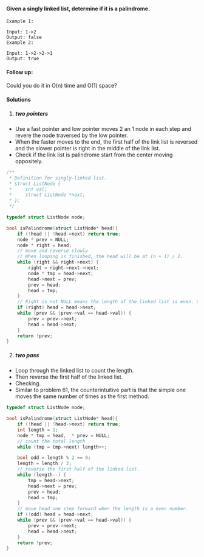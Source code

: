 #### Given a singly linked list, determine if it is a palindrome.

```
Example 1:

Input: 1->2
Output: false
Example 2:

Input: 1->2->2->1
Output: true
```

#### Follow up:
Could you do it in O(n) time and O(1) space?


#### Solutions

1. ##### two pointers

- Use a fast pointer and low pointer moves 2 an 1 node in each step and revere the node traversed by the low pointer.
- When the faster moves to the end, the first half of the link list is reversed and the slower pointer is right in the middle of the link list.
- Check if the link list is palindrome start from the center moving oppositely.

```c++
/**
 * Definition for singly-linked list.
 * struct ListNode {
 *     int val;
 *     struct ListNode *next;
 * };
 */

typedef struct ListNode node;

bool isPalindrome(struct ListNode* head){
    if (!head || !head->next) return true;
    node * prev = NULL;
    node * right = head;
    // move and reverse slowly
    // When looping is finished, the head will be at (n + 1) / 2.
    while (right && right->next) {
        right = right->next->next;
        node * tmp = head->next;
        head->next = prev;
        prev = head;
        head = tmp;
    }
    // Right is not NULL means the length of the linked list is even. So we need to move the head one step forward.
    if (right) head = head->next;
    while (prev && (prev->val == head->val)) {
        prev = prev->next;
        head = head->next;
    }
    return !prev;
}
```


2. ##### two pass


- Loop through the linked list to count the length.
- Then reverse the first half of the linked list.
- Checking.
- Similar to problem 61, the counterintuitive part is that the simple one moves the same number of times as the first method.

```c++
typedef struct ListNode node;

bool isPalindrome(struct ListNode* head){
    if (!head || !head->next) return true;
    int length = 1;
    node * tmp = head,  * prev = NULL;
    // count the total length
    while (tmp = tmp->next) length++;

    bool odd = length % 2 == 0;
    length = length / 2;
    // reverse the first half of the linked list.
    while (length--) {
        tmp = head->next;
        head->next = prev;
        prev = head;
        head = tmp;
    }
    // move head one step forward when the length is a even number.
    if (!odd) head = head->next;
    while (prev && (prev->val == head->val)) {
        prev = prev->next;
        head = head->next;
    }
    return !prev;
}
```